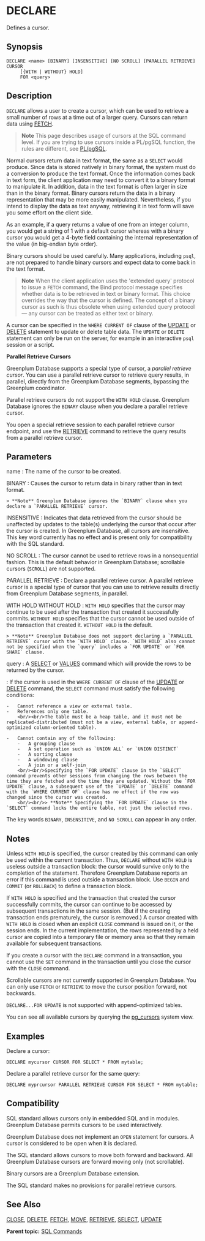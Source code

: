 # DECLARE 

Defines a cursor.

## <a id="section2"></a>Synopsis 

``` {#sql_command_synopsis}
DECLARE <name> [BINARY] [INSENSITIVE] [NO SCROLL] [PARALLEL RETRIEVE] CURSOR 
     [{WITH | WITHOUT} HOLD] 
     FOR <query>
```

## <a id="section3"></a>Description 

`DECLARE` allows a user to create a cursor, which can be used to retrieve a small number of rows at a time out of a larger query. Cursors can return data using [FETCH](FETCH.html).

> **Note** This page describes usage of cursors at the SQL command level. If you are trying to use cursors inside a PL/pgSQL function, the rules are different, see [PL/pgSQL](../../analytics/pl_sql.html).

Normal cursors return data in text format, the same as a `SELECT` would produce. Since data is stored natively in binary format, the system must do a conversion to produce the text format. Once the information comes back in text form, the client application may need to convert it to a binary format to manipulate it. In addition, data in the text format is often larger in size than in the binary format. Binary cursors return the data in a binary representation that may be more easily manipulated. Nevertheless, if you intend to display the data as text anyway, retrieving it in text form will save you some effort on the client side.

As an example, if a query returns a value of one from an integer column, you would get a string of 1 with a default cursor whereas with a binary cursor you would get a 4-byte field containing the internal representation of the value \(in big-endian byte order\).

Binary cursors should be used carefully. Many applications, including `psql`, are not prepared to handle binary cursors and expect data to come back in the text format.

> **Note** When the client application uses the 'extended query' protocol to issue a `FETCH` command, the Bind protocol message specifies whether data is to be retrieved in text or binary format. This choice overrides the way that the cursor is defined. The concept of a binary cursor as such is thus obsolete when using extended query protocol — any cursor can be treated as either text or binary.

A cursor can be specified in the `WHERE CURRENT OF` clause of the [UPDATE](UPDATE.html) or [DELETE](DELETE.html) statement to update or delete table data. The `UPDATE` or `DELETE` statement can only be run on the server, for example in an interactive `psql` session or a script.

**Parallel Retrieve Cursors**

Greenplum Database supports a special type of cursor, a *parallel retrieve cursor*. You can use a parallel retrieve cursor to retrieve query results, in parallel, directly from the Greenplum Database segments, bypassing the Greenplum coordinator.

Parallel retrieve cursors do not support the `WITH HOLD` clause. Greenplum Database ignores the `BINARY` clause when you declare a parallel retrieve cursor.

You open a special retrieve session to each parallel retrieve cursor endpoint, and use the [RETRIEVE](RETRIEVE.html) command to retrieve the query results from a parallel retrieve cursor.

## <a id="section4"></a>Parameters 

name
:   The name of the cursor to be created.

BINARY
:   Causes the cursor to return data in binary rather than in text format.

    > **Note** Greenplum Database ignores the `BINARY` clause when you declare a `PARALLEL RETRIEVE` cursor.

INSENSITIVE
:   Indicates that data retrieved from the cursor should be unaffected by updates to the table\(s\) underlying the cursor that occur after the cursor is created. In Greenplum Database, all cursors are insensitive. This key word currently has no effect and is present only for compatibility with the SQL standard.

NO SCROLL
:   The cursor cannot be used to retrieve rows in a nonsequential fashion. This is the default behavior in Greenplum Database; scrollable cursors \(`SCROLL`\) are not supported.

PARALLEL RETRIEVE
:   Declare a parallel retrieve cursor. A parallel retrieve cursor is a special type of cursor that you can use to retrieve results directly from Greenplum Database segments, in parallel.

WITH HOLD
WITHOUT HOLD
:   `WITH HOLD` specifies that the cursor may continue to be used after the transaction that created it successfully commits. `WITHOUT HOLD` specifies that the cursor cannot be used outside of the transaction that created it. `WITHOUT HOLD` is the default.

    > **Note** Greenplum Database does not support declaring a `PARALLEL RETRIEVE` cursor with the `WITH HOLD` clause. `WITH HOLD` also cannot not be specified when the `query` includes a `FOR UPDATE` or `FOR SHARE` clause.

query
:   A [SELECT](SELECT.html) or [VALUES](VALUES.html) command which will provide the rows to be returned by the cursor.

:   If the cursor is used in the `WHERE CURRENT OF` clause of the [UPDATE](UPDATE.html) or [DELETE](DELETE.html) command, the `SELECT` command must satisfy the following conditions:

    -   Cannot reference a view or external table.
    -   References only one table.
        <br/><br/>The table must be a heap table, and it must not be replicated-distributed (must not be a view, external table, or append-optimized column-oriented table).

    -   Cannot contain any of the following:
        -   A grouping clause
        -   A set operation such as `UNION ALL` or `UNION DISTINCT`
        -   A sorting clause
        -   A windowing clause
        -   A join or a self-join
        <br/><br/>Specifying the `FOR UPDATE` clause in the `SELECT` command prevents other sessions from changing the rows between the time they are fetched and the time they are updated. Without the `FOR UPDATE` clause, a subsequent use of the `UPDATE` or `DELETE` command with the `WHERE CURRENT OF` clause has no effect if the row was changed since the cursor was created.
        <br/><br/>> **Note** Specifying the `FOR UPDATE` clause in the `SELECT` command locks the entire table, not just the selected rows.

The key words `BINARY`, `INSENSITIVE`, and `NO SCROLL` can appear in any order.

## <a id="section5"></a>Notes 

Unless `WITH HOLD` is specified, the cursor created by this command can only be used within the current transaction. Thus, `DECLARE` without `WITH HOLD` is useless outside a transaction block: the cursor would survive only to the completion of the statement. Therefore Greenplum Database reports an error if this command is used outside a transaction block. Use `BEGIN` and `COMMIT` \(or `ROLLBACK`\) to define a transaction block.

If `WITH HOLD` is specified and the transaction that created the cursor successfully commits, the cursor can continue to be accessed by subsequent transactions in the same session. \(But if the creating transaction ends prematurely, the cursor is removed.\) A cursor created with `WITH HOLD` is closed when an explicit `CLOSE` command is issued on it, or the session ends. In the current implementation, the rows represented by a held cursor are copied into a temporary file or memory area so that they remain available for subsequent transactions.

If you create a cursor with the `DECLARE` command in a transaction, you cannot use the `SET` command in the transaction until you close the cursor with the `CLOSE` command.

Scrollable cursors are not currently supported in Greenplum Database. You can only use `FETCH` or `RETRIEVE` to move the cursor position forward, not backwards.

`DECLARE...FOR UPDATE` is not supported with append-optimized tables.

You can see all available cursors by querying the [pg\_cursors](../system_catalogs/catalog_ref-views.html#pg_cursors) system view.

## <a id="section6"></a>Examples 

Declare a cursor:

```
DECLARE mycursor CURSOR FOR SELECT * FROM mytable;
```

Declare a parallel retrieve cursor for the same query:

```
DECLARE myprcursor PARALLEL RETRIEVE CURSOR FOR SELECT * FROM mytable;
```

## <a id="section7"></a>Compatibility 

SQL standard allows cursors only in embedded SQL and in modules. Greenplum Database permits cursors to be used interactively.

Greenplum Database does not implement an `OPEN` statement for cursors. A cursor is considered to be open when it is declared.

The SQL standard allows cursors to move both forward and backward. All Greenplum Database cursors are forward moving only \(not scrollable\).

Binary cursors are a Greenplum Database extension.

The SQL standard makes no provisions for parallel retrieve cursors.

## <a id="section8"></a>See Also 

[CLOSE](CLOSE.html), [DELETE](DELETE.html), [FETCH](FETCH.html), [MOVE](MOVE.html), [RETRIEVE](RETRIEVE.html), [SELECT](SELECT.html), [UPDATE](UPDATE.html)

**Parent topic:** [SQL Commands](../sql_commands/sql_ref.html)

